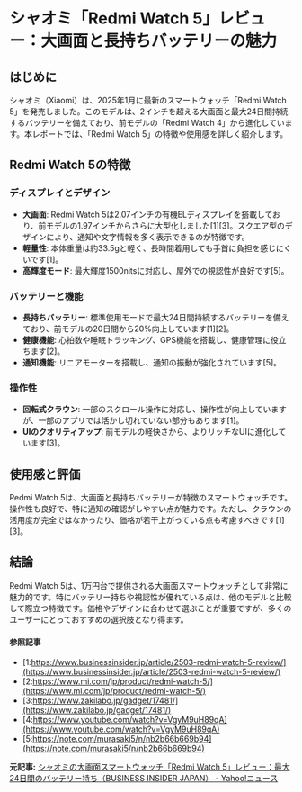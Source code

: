 # シャオミ「Redmi Watch 5」レビュー：大画面と長持ちバッテリーの魅力

## はじめに

シャオミ（Xiaomi）は、2025年1月に最新のスマートウォッチ「Redmi Watch 5」を発売しました。このモデルは、2インチを超える大画面と最大24日間持続するバッテリーを備えており、前モデルの「Redmi Watch 4」から進化しています。本レポートでは、「Redmi Watch 5」の特徴や使用感を詳しく紹介します。

## Redmi Watch 5の特徴

### ディスプレイとデザイン

- **大画面**: Redmi Watch 5は2.07インチの有機ELディスプレイを搭載しており、前モデルの1.97インチからさらに大型化しました[1][3]。スクエア型のデザインにより、通知や文字情報を多く表示できるのが特徴です。
- **軽量性**: 本体重量は約33.5gと軽く、長時間着用しても手首に負担を感じにくいです[1]。
- **高輝度モード**: 最大輝度1500nitsに対応し、屋外での視認性が良好です[5]。

### バッテリーと機能

- **長持ちバッテリー**: 標準使用モードで最大24日間持続するバッテリーを備えており、前モデルの20日間から20%向上しています[1][2]。
- **健康機能**: 心拍数や睡眠トラッキング、GPS機能を搭載し、健康管理に役立ちます[2]。
- **通知機能**: リニアモーターを搭載し、通知の振動が強化されています[5]。

### 操作性

- **回転式クラウン**: 一部のスクロール操作に対応し、操作性が向上していますが、一部のアプリでは活かし切れていない部分もあります[1]。
- **UIのクオリティアップ**: 前モデルの軽快さから、よりリッチなUIに進化しています[3]。

## 使用感と評価

Redmi Watch 5は、大画面と長持ちバッテリーが特徴のスマートウォッチです。操作性も良好で、特に通知の確認がしやすい点が魅力です。ただし、クラウンの活用度が完全ではなかったり、価格が若干上がっている点も考慮すべきです[1][3]。

## 結論

Redmi Watch 5は、1万円台で提供される大画面スマートウォッチとして非常に魅力的です。特にバッテリー持ちや視認性が優れている点は、他のモデルと比較して際立つ特徴です。価格やデザインに合わせて選ぶことが重要ですが、多くのユーザーにとっておすすめの選択肢となり得ます。

#### 参照記事
- [1:https://www.businessinsider.jp/article/2503-redmi-watch-5-review/](https://www.businessinsider.jp/article/2503-redmi-watch-5-review/)
- [2:https://www.mi.com/jp/product/redmi-watch-5/](https://www.mi.com/jp/product/redmi-watch-5/)
- [3:https://www.zakilabo.jp/gadget/17481/](https://www.zakilabo.jp/gadget/17481/)
- [4:https://www.youtube.com/watch?v=VgyM9uH89qA](https://www.youtube.com/watch?v=VgyM9uH89qA)
- [5:https://note.com/murasaki5/n/nb2b66b669b94](https://note.com/murasaki5/n/nb2b66b669b94)


**元記事:** [シャオミの大画面スマートウォッチ「Redmi Watch 5」レビュー：最大24日間のバッテリー持ち（BUSINESS INSIDER JAPAN） - Yahoo!ニュース](https://news.yahoo.co.jp/articles/702efebd0af58942dc9c831de402b07da3e6986f?source=rss)